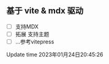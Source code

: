 ## 基于 vite & mdx 驱动

- [ ] 支持MDX
- [ ] 拓展 支持主题
- [ ] ...参考vitepress

Update time 2023年01月24日20:45:26
